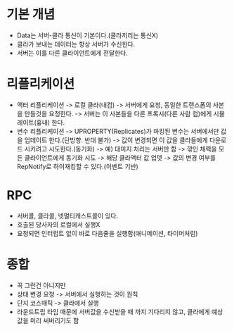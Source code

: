 # 기본 개념
- Data는 서버-클라 통신이 기본이다.(클라끼리는 통신X)
- 클라가 보내는 데이터는 항상 서버가 수신한다.
- 서버는 이를 다른 클라이언트에게 전달한다.

# 리플리케이션
- 액터 리플리케이션
   -> 로컬 클라(내컴) -> 서버에게 요청, 동일한 트랜스폼의 사본을 만들것을 요청한다.
   -> 서버는 이 사본들을 다른 프록시(다른 사람 컴)에게 시뮬레이트(흉내) 한다.
- 변수 리플리케이션
  -> UPROPERTY(Replicates)가 마킹된 변수는 서버에서만 값을 업데이트 한다.(단방향. 반대 불가)
  -> 값이 변경되면 이 값을 클라들에게 다운로드 시키려고 시도한다.(동기화)
  -> 예) 대미지 처리는 서버만 함 -> 깎인 체력을 모든 클라이언트에게 동기화 시도 -> 해당 클라액터 값 업뎃
  -> 값의 변경 여부를 RepNotify로 하이재킹할 수 있다.(이벤트 기반)

# RPC
- 서버콜, 클라콜, 넷멀티캐스트콜이 있다.
- 호출된 당사자의 로컬에서 실행X
- 요청되면 인터럽트 없이 바로 다음줄을 실행함(애니메이션, 타이머처럼)

# 종합
- 꼭 그런건 아니지만
- 상태 변경 요청 -> 서버에서 실행하는 것이 원칙
- 단지 코스매틱 -> 클라에서 실행
- 라운드트립 타임 때문에 서버값을 수신받을 때 까지 기다리지 않고, 클라에게 예상값을 미리 써버리기도 함